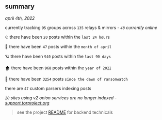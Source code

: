 
## summary
_april 4th, 2022_

currently tracking `95` groups across `135` relays & mirrors - _`48` currently online_

⏲ there have been `20` posts within the `last 24 hours`

🦈 there have been `47` posts within the `month of april`

🪐 there have been `940` posts within the `last 90 days`

🏚 there have been `968` posts within the `year of 2022`

🦕 there have been `3254` posts `since the dawn of ransomwatch`

there are `47` custom parsers indexing posts

_`20` sites using v2 onion services are no longer indexed - [support.torproject.org](https://support.torproject.org/onionservices/v2-deprecation/)_

> see the project [README](https://github.com/thetanz/ransomwatch#ransomwatch--) for backend technicals
